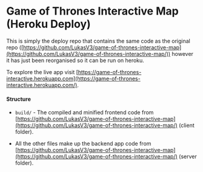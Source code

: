 # Game of Thrones Interactive Map (Heroku Deploy)

This is simply the deploy repo that contains the same code as the original repo ([https://github.com/LukasV3/game-of-thrones-interactive-map](https://github.com/LukasV3/game-of-thrones-interactive-map/)) however it has just been reorganised so it can be run on heroku.

To explore the live app visit [https://game-of-thrones-interactive.herokuapp.com](https://game-of-thrones-interactive.herokuapp.com/).

#### Structure

- `build/` - The compiled and minified frontend code from [https://github.com/LukasV3/game-of-thrones-interactive-map](https://github.com/LukasV3/game-of-thrones-interactive-map/) (client folder).

- All the other files make up the backend app code from [https://github.com/LukasV3/game-of-thrones-interactive-map](https://github.com/LukasV3/game-of-thrones-interactive-map/) (server folder).
